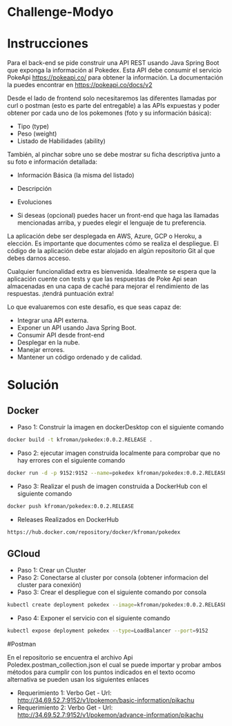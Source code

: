 # Challenge-Modyo

# Instrucciones
Para el back-end se pide construir una API REST usando Java Spring Boot que exponga la información al Pokedex. 
Esta API debe consumir el servicio PokeApi https://pokeapi.co/ para obtener la información. La documentación la puedes encontrar en https://pokeapi.co/docs/v2

Desde el lado de frontend solo necesitaremos las diferentes llamadas por curl o postman (esto es parte del entregable) a las APIs expuestas y poder obtener por cada uno de los pokemones (foto y su información básica):
- Tipo (type)
- Peso (weight)
- Listado de Habilidades (ability)

También, al pinchar sobre uno se debe mostrar su ficha descriptiva junto a su foto e información detallada:
- Información Básica (la misma del listado)
- Descripción
- Evoluciones

- Si deseas (opcional) puedes hacer un front-end que haga las llamadas mencionadas arriba, y puedes elegir el lenguaje de tu preferencia.

La aplicación debe ser desplegada en AWS, Azure, GCP o Heroku, a elección. Es importante que documentes cómo se realiza el despliegue. El código de la aplicación debe estar alojado en algún repositorio Git al que debes darnos acceso. 

Cualquier funcionalidad extra es bienvenida. Idealmente se espera que la aplicación cuente con tests y que las respuestas de Poke Api sean almacenadas en una capa de caché para mejorar el rendimiento de las respuestas.  ¡tendrá puntuación extra! 

Lo que evaluaremos con este desafío, es que seas capaz de: 
- Integrar una API externa.
- Exponer un API usando Java Spring Boot.
- Consumir API desde front-end 
- Desplegar en la nube.
- Manejar errores.
- Mantener un código ordenado y de calidad. 

# Solución

## Docker 

- Paso 1: Construir la imagen en dockerDesktop con el siguiente comando
 ```sh 
 docker build -t kfroman/pokedex:0.0.2.RELEASE .  
  ```

- Paso 2: ejecutar imagen construida localmente para comprobar que no hay errores con el siguiente comando
 ```sh 
 docker run -d -p 9152:9152 --name=pokedex kfroman/pokedex:0.0.2.RELEASE 
 ```

- Paso 3: Realizar el push de imagen construida a DockerHub con el siguiente comando
```sh 
docker push kfroman/pokedex:0.0.2.RELEASE
```
- Releases Realizados en DockerHub
 ```sh 
 https://hub.docker.com/repository/docker/kfroman/pokedex
 ```
## GCloud
- Paso 1: Crear un Cluster 
- Paso 2: Conectarse al cluster por consola (obtener informacion del cluster para conexión)
- Paso 3: Crear el despliegue con el siguiente comando por consola
```sh 
kubectl create deployment pokedex --image=kfroman/pokedex:0.0.2.RELEASE 
```

- Paso 4: Exponer el servicio con el siguiente comando
```sh 
kubectl expose deployment pokedex --type=LoadBalancer --port=9152 
```

#Postman

En el repositorio se encuentra el archivo Api Poledex.postman_collection.json el cual se puede importar y probar ambos métodos para cumplir con los puntos indicados en el texto ocomo alternativa se pueden usan los siguientes enlaces 

- Requerimiento 1: Verbo Get - Url: http://34.69.52.7:9152/v1/pokemon/basic-information/pikachu
- Requerimiento 2: Verbo Get - Url: http://34.69.52.7:9152/v1/pokemon/advance-information/pikachu
